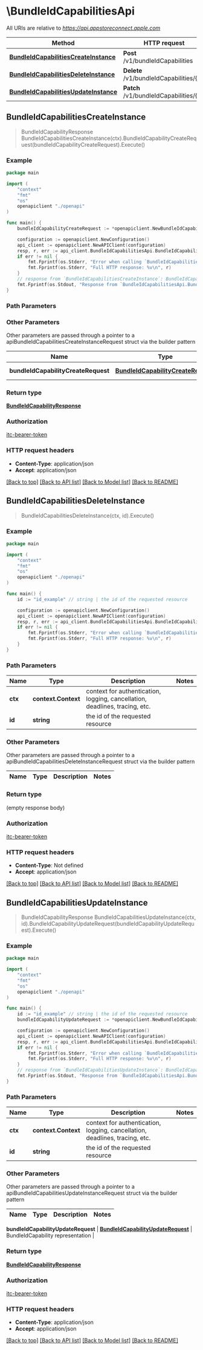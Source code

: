 # \BundleIdCapabilitiesApi

All URIs are relative to *https://api.appstoreconnect.apple.com*

Method | HTTP request | Description
------------- | ------------- | -------------
[**BundleIdCapabilitiesCreateInstance**](BundleIdCapabilitiesApi.md#BundleIdCapabilitiesCreateInstance) | **Post** /v1/bundleIdCapabilities | 
[**BundleIdCapabilitiesDeleteInstance**](BundleIdCapabilitiesApi.md#BundleIdCapabilitiesDeleteInstance) | **Delete** /v1/bundleIdCapabilities/{id} | 
[**BundleIdCapabilitiesUpdateInstance**](BundleIdCapabilitiesApi.md#BundleIdCapabilitiesUpdateInstance) | **Patch** /v1/bundleIdCapabilities/{id} | 



## BundleIdCapabilitiesCreateInstance

> BundleIdCapabilityResponse BundleIdCapabilitiesCreateInstance(ctx).BundleIdCapabilityCreateRequest(bundleIdCapabilityCreateRequest).Execute()



### Example

```go
package main

import (
    "context"
    "fmt"
    "os"
    openapiclient "./openapi"
)

func main() {
    bundleIdCapabilityCreateRequest := *openapiclient.NewBundleIdCapabilityCreateRequest(*openapiclient.NewBundleIdCapabilityCreateRequestData("Type_example", *openapiclient.NewBundleIdCapabilityCreateRequestDataAttributes(openapiclient.CapabilityType("ICLOUD")), *openapiclient.NewBundleIdCapabilityCreateRequestDataRelationships(*openapiclient.NewBundleIdCapabilityCreateRequestDataRelationshipsBundleId(*openapiclient.NewBundleIdCapabilityCreateRequestDataRelationshipsBundleIdData("Type_example", "Id_example"))))) // BundleIdCapabilityCreateRequest | BundleIdCapability representation

    configuration := openapiclient.NewConfiguration()
    api_client := openapiclient.NewAPIClient(configuration)
    resp, r, err := api_client.BundleIdCapabilitiesApi.BundleIdCapabilitiesCreateInstance(context.Background()).BundleIdCapabilityCreateRequest(bundleIdCapabilityCreateRequest).Execute()
    if err != nil {
        fmt.Fprintf(os.Stderr, "Error when calling `BundleIdCapabilitiesApi.BundleIdCapabilitiesCreateInstance``: %v\n", err)
        fmt.Fprintf(os.Stderr, "Full HTTP response: %v\n", r)
    }
    // response from `BundleIdCapabilitiesCreateInstance`: BundleIdCapabilityResponse
    fmt.Fprintf(os.Stdout, "Response from `BundleIdCapabilitiesApi.BundleIdCapabilitiesCreateInstance`: %v\n", resp)
}
```

### Path Parameters



### Other Parameters

Other parameters are passed through a pointer to a apiBundleIdCapabilitiesCreateInstanceRequest struct via the builder pattern


Name | Type | Description  | Notes
------------- | ------------- | ------------- | -------------
 **bundleIdCapabilityCreateRequest** | [**BundleIdCapabilityCreateRequest**](BundleIdCapabilityCreateRequest.md) | BundleIdCapability representation | 

### Return type

[**BundleIdCapabilityResponse**](BundleIdCapabilityResponse.md)

### Authorization

[itc-bearer-token](../README.md#itc-bearer-token)

### HTTP request headers

- **Content-Type**: application/json
- **Accept**: application/json

[[Back to top]](#) [[Back to API list]](../README.md#documentation-for-api-endpoints)
[[Back to Model list]](../README.md#documentation-for-models)
[[Back to README]](../README.md)


## BundleIdCapabilitiesDeleteInstance

> BundleIdCapabilitiesDeleteInstance(ctx, id).Execute()



### Example

```go
package main

import (
    "context"
    "fmt"
    "os"
    openapiclient "./openapi"
)

func main() {
    id := "id_example" // string | the id of the requested resource

    configuration := openapiclient.NewConfiguration()
    api_client := openapiclient.NewAPIClient(configuration)
    resp, r, err := api_client.BundleIdCapabilitiesApi.BundleIdCapabilitiesDeleteInstance(context.Background(), id).Execute()
    if err != nil {
        fmt.Fprintf(os.Stderr, "Error when calling `BundleIdCapabilitiesApi.BundleIdCapabilitiesDeleteInstance``: %v\n", err)
        fmt.Fprintf(os.Stderr, "Full HTTP response: %v\n", r)
    }
}
```

### Path Parameters


Name | Type | Description  | Notes
------------- | ------------- | ------------- | -------------
**ctx** | **context.Context** | context for authentication, logging, cancellation, deadlines, tracing, etc.
**id** | **string** | the id of the requested resource | 

### Other Parameters

Other parameters are passed through a pointer to a apiBundleIdCapabilitiesDeleteInstanceRequest struct via the builder pattern


Name | Type | Description  | Notes
------------- | ------------- | ------------- | -------------


### Return type

 (empty response body)

### Authorization

[itc-bearer-token](../README.md#itc-bearer-token)

### HTTP request headers

- **Content-Type**: Not defined
- **Accept**: application/json

[[Back to top]](#) [[Back to API list]](../README.md#documentation-for-api-endpoints)
[[Back to Model list]](../README.md#documentation-for-models)
[[Back to README]](../README.md)


## BundleIdCapabilitiesUpdateInstance

> BundleIdCapabilityResponse BundleIdCapabilitiesUpdateInstance(ctx, id).BundleIdCapabilityUpdateRequest(bundleIdCapabilityUpdateRequest).Execute()



### Example

```go
package main

import (
    "context"
    "fmt"
    "os"
    openapiclient "./openapi"
)

func main() {
    id := "id_example" // string | the id of the requested resource
    bundleIdCapabilityUpdateRequest := *openapiclient.NewBundleIdCapabilityUpdateRequest(*openapiclient.NewBundleIdCapabilityUpdateRequestData("Type_example", "Id_example")) // BundleIdCapabilityUpdateRequest | BundleIdCapability representation

    configuration := openapiclient.NewConfiguration()
    api_client := openapiclient.NewAPIClient(configuration)
    resp, r, err := api_client.BundleIdCapabilitiesApi.BundleIdCapabilitiesUpdateInstance(context.Background(), id).BundleIdCapabilityUpdateRequest(bundleIdCapabilityUpdateRequest).Execute()
    if err != nil {
        fmt.Fprintf(os.Stderr, "Error when calling `BundleIdCapabilitiesApi.BundleIdCapabilitiesUpdateInstance``: %v\n", err)
        fmt.Fprintf(os.Stderr, "Full HTTP response: %v\n", r)
    }
    // response from `BundleIdCapabilitiesUpdateInstance`: BundleIdCapabilityResponse
    fmt.Fprintf(os.Stdout, "Response from `BundleIdCapabilitiesApi.BundleIdCapabilitiesUpdateInstance`: %v\n", resp)
}
```

### Path Parameters


Name | Type | Description  | Notes
------------- | ------------- | ------------- | -------------
**ctx** | **context.Context** | context for authentication, logging, cancellation, deadlines, tracing, etc.
**id** | **string** | the id of the requested resource | 

### Other Parameters

Other parameters are passed through a pointer to a apiBundleIdCapabilitiesUpdateInstanceRequest struct via the builder pattern


Name | Type | Description  | Notes
------------- | ------------- | ------------- | -------------

 **bundleIdCapabilityUpdateRequest** | [**BundleIdCapabilityUpdateRequest**](BundleIdCapabilityUpdateRequest.md) | BundleIdCapability representation | 

### Return type

[**BundleIdCapabilityResponse**](BundleIdCapabilityResponse.md)

### Authorization

[itc-bearer-token](../README.md#itc-bearer-token)

### HTTP request headers

- **Content-Type**: application/json
- **Accept**: application/json

[[Back to top]](#) [[Back to API list]](../README.md#documentation-for-api-endpoints)
[[Back to Model list]](../README.md#documentation-for-models)
[[Back to README]](../README.md)

